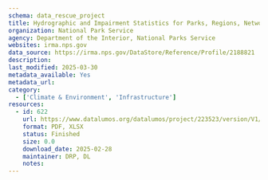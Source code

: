 ```yaml
---
schema: data_rescue_project 
title: Hydrographic and Impairment Statistics for Parks, Regions, Networks and NPS Wild and Scenic Rivers
organization: National Park Service
agency: Department of the Interior, National Parks Service
websites: irma.nps.gov
data_source: https://irma.nps.gov/DataStore/Reference/Profile/2188821
description: 
last_modified: 2025-03-30
metadata_available: Yes
metadata_url: 
category:
  - ['Climate & Environment', 'Infrastructure'] 
resources:
  - id: 622
    url: https://www.datalumos.org/datalumos/project/223523/version/V1/view
    format: PDF, XLSX
    status: Finished
    size: 0.0
    download_date: 2025-02-28
    maintainer: DRP, DL
    notes: 
---
```

